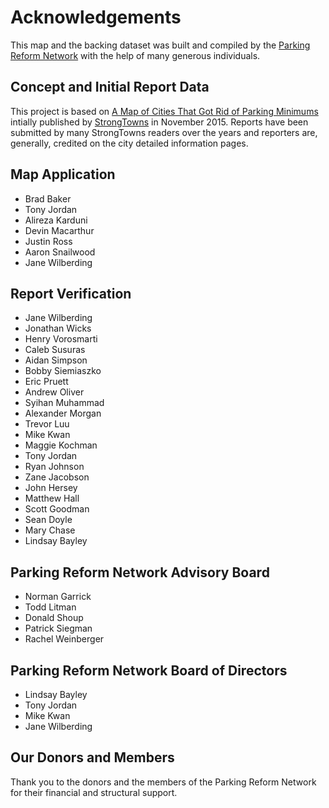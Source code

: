 # Acknowledgements

This map and the backing dataset was built and compiled by the [Parking Reform Network](https://parkingreform.org/) with the help of many generous individuals.

## Concept and Initial Report Data

This project is based on [A Map of Cities That Got Rid of Parking Minimums](https://www.strongtowns.org/journal/2015/11/18/a-map-of-cities-that-got-rid-of-parking-minimums) intially published by [StrongTowns](https://strongtowns.org) in November 2015. Reports have been submitted by many StrongTowns readers over the years and reporters are, generally, credited on the city detailed information pages.

## Map Application

- Brad Baker
- Tony Jordan
- Alireza Karduni
- Devin Macarthur
- Justin Ross
- Aaron Snailwood
- Jane Wilberding

## Report Verification

- Jane Wilberding
- Jonathan Wicks
- Henry Vorosmarti
- Caleb Susuras
- Aidan Simpson
- Bobby Siemiaszko
- Eric Pruett
- Andrew Oliver
- Syihan Muhammad
- Alexander Morgan
- Trevor Luu
- Mike Kwan
- Maggie Kochman
- Tony Jordan
- Ryan Johnson
- Zane Jacobson
- John Hersey
- Matthew Hall
- Scott Goodman
- Sean Doyle
- Mary Chase
- Lindsay Bayley

## Parking Reform Network Advisory Board

- Norman Garrick
- Todd Litman
- Donald Shoup
- Patrick Siegman
- Rachel Weinberger

## Parking Reform Network Board of Directors

- Lindsay Bayley
- Tony Jordan
- Mike Kwan
- Jane Wilberding

## Our Donors and Members

Thank you to the donors and the members of the Parking Reform Network for their financial and structural support.



